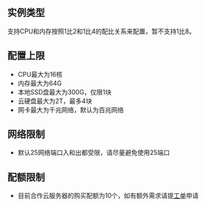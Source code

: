 ## 实例类型

支持CPU和内存按照1比2和1比4的配比关系来配置，暂不支持1比8。

## 配置上限
- CPU最大为16核
- 内存最大为64G
- 本地SSD盘最大为300G，仅限1块
- 云硬盘最大为2T，最多4块
- 网卡最大为千兆网络，默认为百兆网络

## 网络限制
- 默认25网络端口入和出都受限，请尽量避免使用25端口

## 配额限制
- 目前合作云服务器的购买配额为10个，如有额外需求请提[工单](http://console.tce.fsphere.cn/ticket)申请

